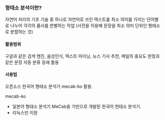 ### 형태소 분석이란?  
자연어 처리의 기초 기술 중 하나로 자연어로 쓰인 텍스트를 최소 의미를 가지는 단어별로 나누어 각각의 품사를 판별하는 작업
(사전을 이용해 문장을 최소 의미 단위인 형태소로 분할하는 것)

#### 활용범위  
구글과 같은 검색 엔진, 음성인식, 텍스트 마이닝, 뉴스 기사 추천, 메일의 중요도 판정과 같은 문장 자동 분류 등에 활용

#### 사용법
오픈소스 한국어 형태소 분석기 mecab-ko 활용.

mecab-ko 
- 일본어 형태소 분석기 MeCab을 기반으로 개발된 한국어 현태소 분석기.
- 리눅스만 지원



